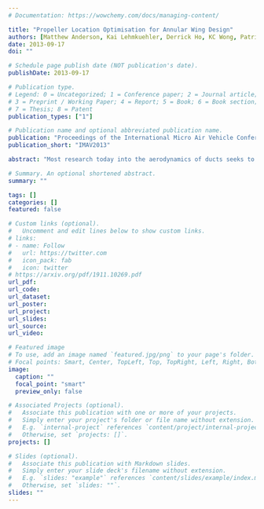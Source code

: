 ```yaml
---
# Documentation: https://wowchemy.com/docs/managing-content/

title: "Propeller Location Optimisation for Annular Wing Design"
authors: [Matthew Anderson, Kai Lehmkuehler, Derrick Ho, KC Wong, Patrick Hendrick]
date: 2013-09-17
doi: ""

# Schedule page publish date (NOT publication's date).
publishDate: 2013-09-17

# Publication type.
# Legend: 0 = Uncategorized; 1 = Conference paper; 2 = Journal article;
# 3 = Preprint / Working Paper; 4 = Report; 5 = Book; 6 = Book section;
# 7 = Thesis; 8 = Patent
publication_types: ["1"]

# Publication name and optional abbreviated publication name.
publication: "Proceedings of the International Micro Air Vehicle Conference and Flight Competition"
publication_short: "IMAV2013"

abstract: "Most research today into the aerodynamics of ducts seeks to increase the thrust or efficiency of a propeller nested inside. This study takes a diﬀerent approach to duct design and instead examines the use of a duct as an annular wing with the primary function of generating lift for high speed, cruising flight. The variables of investigation for this research are the location of the propeller inside the annular wing and how the thrust generated by the propeller effects the performance of the wing at various angles of attack. This investigation utilises wind tunnel testing to measure the forces generated by the wing and computational fluid dynamics to study the nature of the flow. The results show little difference aerodynamically between fore and aft mounting locations for the propeller in non-stalled flight, however, a forward mounted propeller is shown to be preferable when the flight envelope also includes the stalled regime. In hover, the aft propeller is shown to be favourable."

# Summary. An optional shortened abstract.
summary: ""

tags: []
categories: []
featured: false

# Custom links (optional).
#   Uncomment and edit lines below to show custom links.
# links:
# - name: Follow
#   url: https://twitter.com
#   icon_pack: fab
#   icon: twitter
# https://arxiv.org/pdf/1911.10269.pdf
url_pdf:
url_code:
url_dataset:
url_poster:
url_project:
url_slides:
url_source:
url_video:

# Featured image
# To use, add an image named `featured.jpg/png` to your page's folder. 
# Focal points: Smart, Center, TopLeft, Top, TopRight, Left, Right, BottomLeft, Bottom, BottomRight.
image:
  caption: ""
  focal_point: "smart"
  preview_only: false

# Associated Projects (optional).
#   Associate this publication with one or more of your projects.
#   Simply enter your project's folder or file name without extension.
#   E.g. `internal-project` references `content/project/internal-project/index.md`.
#   Otherwise, set `projects: []`.
projects: []

# Slides (optional).
#   Associate this publication with Markdown slides.
#   Simply enter your slide deck's filename without extension.
#   E.g. `slides: "example"` references `content/slides/example/index.md`.
#   Otherwise, set `slides: ""`.
slides: ""
---
```

